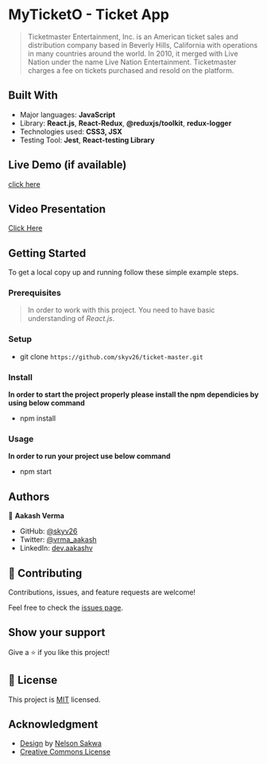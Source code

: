 # MyTicketO - Ticket App

> Ticketmaster Entertainment, Inc. is an American ticket sales and distribution company based in Beverly Hills, California with operations in many countries around the world. In 2010, it merged with Live Nation under the name Live Nation Entertainment. Ticketmaster charges a fee on tickets purchased and resold on the platform.

## Built With

- Major languages: **JavaScript**
- Library: **React.js**, **React-Redux**, **@reduxjs/toolkit**, **redux-logger**
- Technologies used: **CSS3, JSX**
- Testing Tool: **Jest**, **React-testing Library**

## Live Demo (if available)

[click here](https://myticketo.netlify.app)

## Video Presentation

[Click Here](https://www.loom.com/share/c67c334458a94215b27b75e3ed889fb3)

## Getting Started


To get a local copy up and running follow these simple example steps.

### Prerequisites

> In order to work with this project. You need to have basic understanding of *React.js*.

### Setup

- git clone `https://github.com/skyv26/ticket-master.git`

### Install

**In order to start the project properly please install the npm dependicies by using below command**

- npm install

### Usage

**In order to run your project use below command**

- npm start

## Authors

👤 **Aakash Verma**

- GitHub: [@skyv26](https://github.com/skyv26)
- Twitter: [@vrma_aakash](https://twitter.com/vrma_aakash)
- LinkedIn: [dev.aakashv](https://linkedin.com/in/skyv2022)


## 🤝 Contributing

Contributions, issues, and feature requests are welcome!

Feel free to check the [issues page](../../issues/).

## Show your support

Give a ⭐️ if you like this project!

## 📝 License

This project is [MIT](./LICENSE) licensed.

## Acknowledgment
- [Design](https://www.behance.net/gallery/31579789/Ballhead-App-(Free-PSDs)) by [Nelson Sakwa](https://www.behance.net/sakwadesignstudio)
- [Creative Commons License](https://creativecommons.org/licenses/)